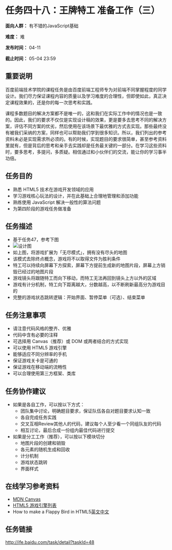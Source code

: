 任务四十八：王牌特工 准备工作（三）
===
**面向人群：** 有不错的JavaScript基础

**难度：** 难

**发布时间：** 04-11

**截止时间：** 05-04 23:59

重要说明
---
百度前端技术学院的课程任务是由百度前端工程师专为对前端不同掌握程度的同学设计。我们尽力保证课程内容的质量以及学习难度的合理性，但即使如此，真正决定课程效果的，还是你的每一次思考和实践。

课程多数题目的解决方案都不是唯一的，这和我们在实际工作中的情况也是一致的。因此，我们的要求不仅仅是实现设计稿的效果，更是要多去思考不同的解决方案，评估不同方案的优劣，然后使用在该场景下最优雅的方式去实现。那些最终没有被我们采纳的方案，同样也可以帮助我们学到很多知识。所以，我们列出的参考资料未必是实现需求所必须的。有的时候，实现题目的要求很简单，甚至参考资料里就有，但是背后的思考和亲手去实践却是任务最关键的一部分。在学习这些资料时，要多思考，多提问，多质疑。相信通过和小伙伴们的交流，能让你的学习事半功倍。

任务目的
---
* 熟悉 HTML5 技术在游戏开发领域的应用
* 学习游戏核心玩法的设计，并在此基础上合理地管理和添加功能
* 熟练使用 JavaScript 解决一般性的算法问题
* 为第四阶段的游戏任务做准备

任务描述
---
* 基于任务47，参考下图
* ![设计图](http://7xrp04.com1.z0.glb.clouddn.com/task_3_48_1.png)
* 如上图，将游戏扩展为「无尽模式」，拥有没有尽头的地图
* 该模式去除终点概念，游戏将不以取得文件为胜利条件
* 特工可以持续向屏幕下方探索，屏幕下方提前生成新的地图片段，屏幕上方销毁已经过的地图片段
* 游戏镜头将跟随特工而向下移动，而特工无法再回到镜头上方以外的区域
* 游戏有计分机制，特工向下距离越大，分数越高，以不断刷新最高分为游戏目的
* 完整的游戏状态跳转逻辑：开始界面、暂停菜单（可选）、结束菜单

任务注意事项
---
* 请注意代码风格的整齐、优雅
* 代码中含有必要的注释
* 可选择用 Canvas（推荐）或 DOM 或两者结合的方式实现
* 可以使用 HTML5 游戏引擎
* 能够适应不同分辨率的手机
* 保证游戏关卡是可通的
* 保证游戏在移动端的流畅性
* 可以合理使用第三方框架、类库

任务协作建议
---
* 如果是各自工作，可以按以下方式：
    * 团队集中讨论，明确题目要求，保证队伍各自对题目要求认知一致
    * 各自完成任务实践
    * 交叉互相Review其他人的代码，建议每个人至少看一个同组队友的代码
    * 相互讨论，最后合成一份组内最佳代码进行提交
* 如果是分工工作（推荐），可以按以下模块切分
    * 地图片段的创建和销毁
    * 各元素的随机生成和回收
    * 计分机制
    * 游戏状态跳转
    * 界面样式

在线学习参考资料
---
* [MDN Canvas](https://developer.mozilla.org/zh-CN/docs/Web/API/Canvas_API)
* [HTML5 游戏引擎列表](https://html5gameengine.com/)
* How to make a Flappy Bird in HTML5[英文](http://www.gamedevacademy.org/how-to-make-a-flappy-bird-in-html5/)[中文](http://blog.jobbole.com/62203/)

任务链接
---
http://ife.baidu.com/task/detail?taskId=48
